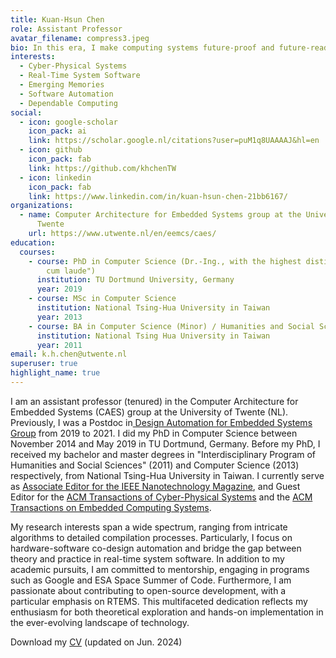 ```yaml
---
title: Kuan-Hsun Chen
role: Assistant Professor
avatar_filename: compress3.jpeg
bio: In this era, I make computing systems future-proof and future-ready.
interests:
  - Cyber-Physical Systems
  - Real-Time System Software
  - Emerging Memories
  - Software Automation
  - Dependable Computing
social:
  - icon: google-scholar
    icon_pack: ai
    link: https://scholar.google.nl/citations?user=puM1q8UAAAAJ&hl=en
  - icon: github
    icon_pack: fab
    link: https://github.com/khchenTW
  - icon: linkedin
    icon_pack: fab
    link: https://www.linkedin.com/in/kuan-hsun-chen-21bb6167/
organizations:
  - name: Computer Architecture for Embedded Systems group at the University of
      Twente
    url: https://www.utwente.nl/en/eemcs/caes/
education:
  courses:
    - course: PhD in Computer Science (Dr.-Ing., with the highest distinction "summa
        cum laude")
      institution: TU Dortmund University, Germany
      year: 2019
    - course: MSc in Computer Science
      institution: National Tsing-Hua Uni­ver­sity in Taiwan
      year: 2013
    - course: BA in Computer Science (Minor) / Humanities and Social Sciences (Major)
      institution: National Tsing Hua Uni­ver­sity in Taiwan
      year: 2011
email: k.h.chen@utwente.nl
superuser: true
highlight_name: true
---
```

<!--StartFragment-->

I am an assistant professor (tenured) in the Computer Architecture for Embedded Systems (CAES) group at the University of Twente (NL). Previously, I was a Postdoc in[ Design Automation for Embedded Systems Group](https://daes.cs.tu-dortmund.de/de) from 2019 to 2021. I did my PhD in Computer Science between November 2014 and May 2019 in TU Dortmund, Germany. Before my PhD, I received my bachelor and master degrees in "Interdisciplinary Program of Humanities and Social Sciences" (2011) and Computer Science (2013) respectively, from National Tsing-Hua University in Taiwan. I currently serve as [Associate Editor for the IEEE Nanotechnology Magazine](https://inm.ieeenano.org/editorial-board/), and Guest Editor for the [ACM Transactions of Cyber-Physical Systems](https://dl.acm.org/pb-assets/static_journal_pages/tcps/pdf/TCPS-SI-Fault-Resilient-Oct31.pdf) and the [ACM Transactions on Embedded Computing Systems](https://dl.acm.org/pb-assets/static_journal_pages/tecs/pdf/ACM-TECS-SI-Memory-Storage-1666297738193.pdf).

My research interests span a wide spectrum, ranging from intricate algorithms to detailed compilation processes. Particularly, I focus on hardware-software co-design automation and bridge the gap between theory and practice in real-time system software. In addition to my academic pursuits, I am committed to mentorship, engaging in programs such as Google and ESA Space Summer of Code. Furthermore, I am passionate about contributing to open-source development, with a particular emphasis on RTEMS. This multifaceted dedication reflects my enthusiasm for both theoretical exploration and hands-on implementation in the ever-evolving landscape of technology.

Download my [CV](https://surfdrive.surf.nl/files/index.php/s/8vOjxDqp4eN1usB) (updated on Jun. 2024)

<!--EndFragment-->